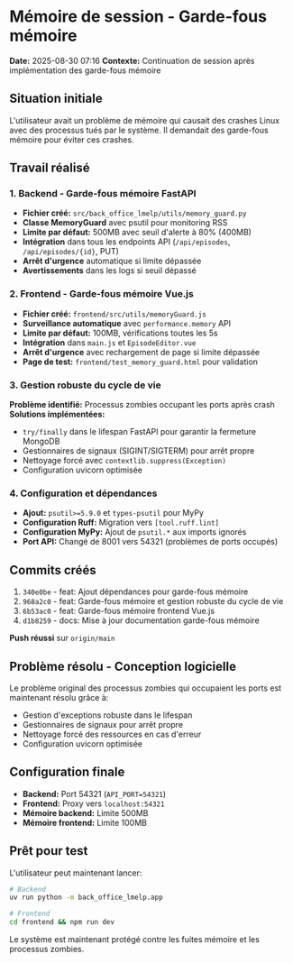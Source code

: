 # Mémoire de session - Garde-fous mémoire
**Date:** 2025-08-30 07:16
**Contexte:** Continuation de session après implémentation des garde-fous mémoire

## Situation initiale
L'utilisateur avait un problème de mémoire qui causait des crashes Linux avec des processus tués par le système. Il demandait des garde-fous mémoire pour éviter ces crashes.

## Travail réalisé

### 1. Backend - Garde-fous mémoire FastAPI
- **Fichier créé:** `src/back_office_lmelp/utils/memory_guard.py`
- **Classe MemoryGuard** avec psutil pour monitoring RSS
- **Limite par défaut:** 500MB avec seuil d'alerte à 80% (400MB)
- **Intégration** dans tous les endpoints API (`/api/episodes`, `/api/episodes/{id}`, PUT)
- **Arrêt d'urgence** automatique si limite dépassée
- **Avertissements** dans les logs si seuil dépassé

### 2. Frontend - Garde-fous mémoire Vue.js
- **Fichier créé:** `frontend/src/utils/memoryGuard.js`
- **Surveillance automatique** avec `performance.memory` API
- **Limite par défaut:** 100MB, vérifications toutes les 5s
- **Intégration** dans `main.js` et `EpisodeEditor.vue`
- **Arrêt d'urgence** avec rechargement de page si limite dépassée
- **Page de test:** `frontend/test_memory_guard.html` pour validation

### 3. Gestion robuste du cycle de vie
**Problème identifié:** Processus zombies occupant les ports après crash
**Solutions implémentées:**
- `try/finally` dans le lifespan FastAPI pour garantir la fermeture MongoDB
- Gestionnaires de signaux (SIGINT/SIGTERM) pour arrêt propre
- Nettoyage forcé avec `contextlib.suppress(Exception)`
- Configuration uvicorn optimisée

### 4. Configuration et dépendances
- **Ajout:** `psutil>=5.9.0` et `types-psutil` pour MyPy
- **Configuration Ruff:** Migration vers `[tool.ruff.lint]`
- **Configuration MyPy:** Ajout de `psutil.*` aux imports ignorés
- **Port API:** Changé de 8001 vers 54321 (problèmes de ports occupés)

## Commits créés
1. `340e0be` - feat: Ajout dépendances pour garde-fous mémoire
2. `968a2c0` - feat: Garde-fous mémoire et gestion robuste du cycle de vie
3. `6b53ac0` - feat: Garde-fous mémoire frontend Vue.js
4. `d1b8259` - docs: Mise à jour documentation garde-fous mémoire

**Push réussi** sur `origin/main`

## Problème résolu - Conception logicielle
Le problème original des processus zombies qui occupaient les ports est maintenant résolu grâce à:
- Gestion d'exceptions robuste dans le lifespan
- Gestionnaires de signaux pour arrêt propre
- Nettoyage forcé des ressources en cas d'erreur
- Configuration uvicorn optimisée

## Configuration finale
- **Backend:** Port 54321 (`API_PORT=54321`)
- **Frontend:** Proxy vers `localhost:54321`
- **Mémoire backend:** Limite 500MB
- **Mémoire frontend:** Limite 100MB

## Prêt pour test
L'utilisateur peut maintenant lancer:
```bash
# Backend
uv run python -m back_office_lmelp.app

# Frontend
cd frontend && npm run dev
```

Le système est maintenant protégé contre les fuites mémoire et les processus zombies.
